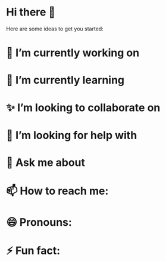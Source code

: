 <h1>Hi there 👋</h1>
Here are some ideas to get you started:

<h1>🔭 I’m currently working on</h1>
<h1>🌱 I’m currently learning</h1>
<h1>✨ I’m looking to collaborate on</h1>
<h1>🤔 I’m looking for help with</h1>
<h1>💬 Ask me about</h1>
<h1>📫 How to reach me:</h1>
<h1>😄 Pronouns:</h1>
<h1>⚡ Fun fact:</h1>
